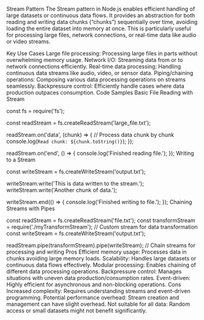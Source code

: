 Stream Pattern
The Stream pattern in Node.js enables efficient handling of large datasets or continuous data flows. It provides an abstraction for both reading and writing data chunks (“chunks”) sequentially over time, avoiding loading the entire dataset into memory at once. This is particularly useful for processing large files, network connections, or real-time data like audio or video streams.

Key Use Cases
Large file processing: Processing large files in parts without overwhelming memory usage.
Network I/O: Streaming data from or to network connections efficiently.
Real-time data processing: Handling continuous data streams like audio, video, or sensor data.
Piping/chaining operations: Composing various data processing operations on streams seamlessly.
Backpressure control: Efficiently handle cases where data production outpaces consumption.
Code Samples
Basic File Reading with Stream

const fs = require('fs');

const readStream = fs.createReadStream('large_file.txt');

readStream.on('data', (chunk) => {
  // Process data chunk by chunk
  console.log(`Read chunk: ${chunk.toString()}`);
});

readStream.on('end', () => {
  console.log('Finished reading file.');
});
Writing to a Stream

const writeStream = fs.createWriteStream('output.txt');

writeStream.write('This is data written to the stream.');
writeStream.write('Another chunk of data.');

writeStream.end(() => {
  console.log('Finished writing to file.');
});
Chaining Streams with Pipes

const readStream = fs.createReadStream('file.txt');
const transformStream = require('./myTransformStream'); // Custom stream for data transformation
const writeStream = fs.createWriteStream('output.txt');

readStream.pipe(transformStream).pipe(writeStream); // Chain streams for processing and writing
Pros
Efficient memory usage: Processes data in chunks avoiding large memory loads.
Scalability: Handles large datasets or continuous data flows effectively.
Modular processing: Enables chaining of different data processing operations.
Backpressure control: Manages situations with uneven data production/consumption rates.
Event-driven: Highly efficient for asynchronous and non-blocking operations.
Cons
Increased complexity: Requires understanding streams and event-driven programming.
Potential performance overhead: Stream creation and management can have slight overhead.
Not suitable for all data: Random access or small datasets might not benefit significantly.
